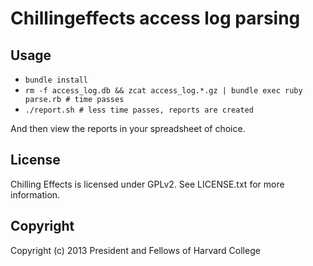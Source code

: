 # Chillingeffects access log parsing

## Usage

* `bundle install`
* `rm -f access_log.db && zcat access_log.*.gz | bundle exec ruby parse.rb # time passes`
* `./report.sh # less time passes, reports are created`

And then view the reports in your spreadsheet of choice.

## License

Chilling Effects is licensed under GPLv2. See LICENSE.txt for more information.

## Copyright

Copyright (c) 2013 President and Fellows of Harvard College
